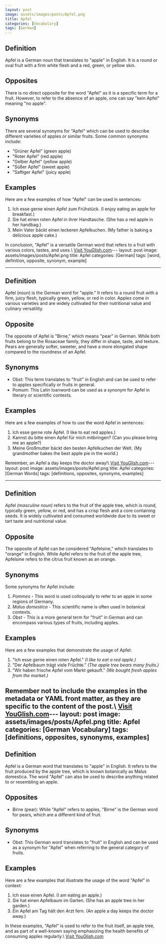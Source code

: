 ```yaml
---
layout: post
image: assets/images/posts/Apfel.png
title: Apfel
categories: [Vocabulary]
tags: [German]
---
```


## Definition

Apfel is a German noun that translates to "apple" in English. It is a round or oval fruit with a firm white flesh and a red, green, or yellow skin.

## Opposites

There is no direct opposite for the word "Apfel" as it is a specific term for a fruit. However, to refer to the absence of an apple, one can say "kein Apfel" meaning "no apple".

## Synonyms

There are several synonyms for "Apfel" which can be used to describe different varieties of apples or similar fruits. Some common synonyms include:

- "Grüner Apfel" (green apple)
- "Roter Apfel" (red apple)
- "Gelber Apfel" (yellow apple)
- "Süßer Apfel" (sweet apple)
- "Saftiger Apfel" (juicy apple)

## Examples

Here are a few examples of how "Apfel" can be used in sentences:

1. Ich esse gerne einen Apfel zum Frühstück. (I enjoy eating an apple for breakfast.)
2. Sie hat einen roten Apfel in ihrer Handtasche. (She has a red apple in her handbag.)
3. Mein Vater bäckt einen leckeren Apfelkuchen. (My father is baking a delicious apple cake.)

In conclusion, "Apfel" is a versatile German word that refers to a fruit with various colors, tastes, and uses.\ <a id="yg-widget-0" class="youglish-widget" data-query="Apfel" data-lang="german" data-components="8412" data-auto-start="0" data-bkg-color="theme_light" data-title="How%20to%20pronounce%20Apfel%20in%20German"  rel="nofollow" href="https://youglish.com">Visit YouGlish.com</a><script async src="https://youglish.com/public/emb/widget.js" charset="utf-8"></script>---
layout: post
image: assets/images/posts/Apfel.png
title: Apfel
categories: [German]
tags: [word, definition, opposite, synonym, example]

---

## Definition
Apfel (noun) is the German word for "apple." It refers to a round fruit with a firm, juicy flesh, typically green, yellow, or red in color. Apples come in various varieties and are widely cultivated for their nutritional value and culinary versatility.

## Opposite
The opposite of Apfel is "Birne," which means "pear" in German. While both fruits belong to the Rosaceae family, they differ in shape, taste, and texture. Pears are generally softer, sweeter, and have a more elongated shape compared to the roundness of an Apfel.

## Synonyms
- Obst: This term translates to "fruit" in English and can be used to refer to apples specifically or fruits in general.
- Pomum: This Latin loanword can be used as a synonym for Apfel in literary or scientific contexts.

## Examples
Here are a few examples of how to use the word Apfel in sentences:

1. Ich esse gerne rote Äpfel. (I like to eat red apples.)
2. Kannst du bitte einen Apfel für mich mitbringen? (Can you please bring me an apple?)
3. Meine Großmutter bäckt den besten Apfelkuchen der Welt. (My grandmother bakes the best apple pie in the world.)

Remember, an Apfel a day keeps the doctor away!\ <a id="yg-widget-0" class="youglish-widget" data-query="Apfel" data-lang="german" data-components="8412" data-auto-start="0" data-bkg-color="theme_light" data-title="How%20to%20pronounce%20Apfel%20in%20German"  rel="nofollow" href="https://youglish.com">Visit YouGlish.com</a><script async src="https://youglish.com/public/emb/widget.js" charset="utf-8"></script>---
layout: post
image: assets/images/posts/Apfel.png
title: Apfel
categories: [German Words]
tags: [definitions, opposites, synonyms, examples]

---

## Definition
Apfel *(masculine noun)* refers to the fruit of the apple tree, which is round, typically green, yellow, or red, and has a crisp flesh and a core containing seeds. It is widely cultivated and consumed worldwide due to its sweet or tart taste and nutritional value.

## Opposite
The opposite of Apfel can be considered "Apfelsine," which translates to "orange" in English. While Apfel refers to the fruit of the apple tree, Apfelsine refers to the citrus fruit known as an orange.

## Synonyms
Some synonyms for Apfel include:

1. *Pommes* - This word is used colloquially to refer to an apple in some regions of Germany.
2. *Malus domestica* - This scientific name is often used in botanical contexts.
3. *Obst* - This is a more general term for "fruit" in German and can encompass various types of fruits, including apples.

## Examples
Here are a few examples that demonstrate the usage of Apfel:

1. "Ich esse gerne einen roten Apfel." *(I like to eat a red apple.)*
2. "Der Apfelbaum trägt viele Früchte." *(The apple tree bears many fruits.)*
3. "Wir haben frische Äpfel vom Markt gekauft." *(We bought fresh apples from the market.)*

Remember not to include the examples in the metadata or YAML front matter, as they are specific to the content of the post.\ <a id="yg-widget-0" class="youglish-widget" data-query="Apfel" data-lang="german" data-components="8412" data-auto-start="0" data-bkg-color="theme_light" data-title="How%20to%20pronounce%20Apfel%20in%20German"  rel="nofollow" href="https://youglish.com">Visit YouGlish.com</a><script async src="https://youglish.com/public/emb/widget.js" charset="utf-8"></script>---
layout: post
image: assets/images/posts/Apfel.png
title: Apfel
categories: [German Vocabulary]
tags: [definitions, opposites, synonyms, examples]
---

## Definition
Apfel is a German word that translates to "apple" in English. It refers to the fruit produced by the apple tree, which is known botanically as Malus domestica. The word "Apfel" can also be used to describe anything related to or resembling an apple.

## Opposites
- Birne (pear): While "Apfel" refers to apples, "Birne" is the German word for pears, which are a different kind of fruit.

## Synonyms
- Obst: This German word translates to "fruit" in English and can be used as a synonym for "Apfel" when referring to the general category of fruits.

## Examples
Here are a few examples that illustrate the usage of the word "Apfel" in context:

1. Ich esse einen Apfel. (I am eating an apple.)
2. Sie hat einen Apfelbaum im Garten. (She has an apple tree in her garden.)
3. Ein Apfel am Tag hält den Arzt fern. (An apple a day keeps the doctor away.)

In these examples, "Apfel" is used to refer to the fruit itself, an apple tree, and as part of a well-known saying emphasizing the health benefits of consuming apples regularly.\ <a id="yg-widget-0" class="youglish-widget" data-query="Apfel" data-lang="german" data-components="8412" data-auto-start="0" data-bkg-color="theme_light" data-title="How%20to%20pronounce%20Apfel%20in%20German"  rel="nofollow" href="https://youglish.com">Visit YouGlish.com</a><script async src="https://youglish.com/public/emb/widget.js" charset="utf-8"></script>